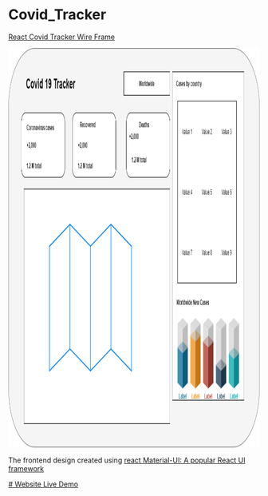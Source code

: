 # Covid_Tracker


[React Covid Tracker Wire Frame](https://drive.google.com/file/d/1mxl5wv58Ro9HUmMRcCcHu2KFr-DmFnDL/view?usp=sharing) <br>

<img src="https://github.com/AL-Kaisi/Covid_Tracker/blob/main/covid-19-tacker/public/covid%20Tracker.png " width="800" height="800">

The frontend design created using [react Material-UI: A popular React UI framework](https://material-ui.com/) 


[# Website Live Demo](https://covid-19-tracker-9d33b.web.app/)

